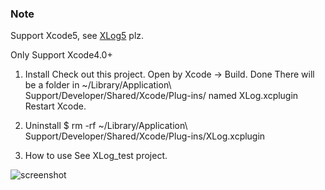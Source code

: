 ### Note
Support Xcode5, see [XLog5](https://github.com/Maxwin-z/XLog5) plz.

Only Support Xcode4.0+

1. Install
  Check out this project. Open by Xcode -> Build. Done
  There will be a folder in ~/Library/Application\ Support/Developer/Shared/Xcode/Plug-ins/ named XLog.xcplugin
  Restart Xcode.


2. Uninstall
  $ rm -rf ~/Library/Application\ Support/Developer/Shared/Xcode/Plug-ins/XLog.xcplugin

3. How to use
  See XLog_test project.

![screenshot](http://github.com/Maxwin-z/XLog/raw/master/ScreenShot.png)
